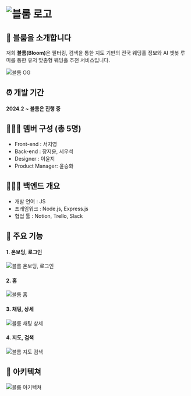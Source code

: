 # ![블룸 로고](https://github.com/bloom-with-AI/bloom_BE/assets/113872338/8a9b87ce-7482-44d3-b6c1-959fc1231d80)


## 🔎 블룸을 소개합니다

저희 <b>블룸(Bloom)</b>은 필터링, 검색을 통한 지도 기반의 전국 웨딩홀 정보와 AI 챗봇 루미를 통한 유저 맞춤형 웨딩홀 추천 서비스입니다.

![블룸 OG](https://github.com/bloom-with-AI/bloom_BE/assets/113872338/d8748397-7383-4037-8af1-ee1b1126dab0)


## ⏰ 개발 기간

#### 2024.2 ~ 블룸은 진행 중

## 🏃🏻‍♂️ 멤버 구성 (총 5명)

- Front-end : 서지영
- Back-end : 장지윤, 서우석
- Designer : 이윤지
- Product Manager: 윤승화

## 👩🏻‍💻 백엔드 개요

- 개발 언어 : JS
- 프레임워크 : Node.js, Express.js
- 협업 툴 : Notion, Trello, Slack

## 🌸 주요 기능

#### 1. 온보딩, 로그인

![블룸 온보딩, 로그인](https://github.com/bloom-with-AI/bloom_BE/assets/113872338/64aaec3e-3ff0-4ebc-bf97-e92cd7d3cfba)

#### 2. 홈

![블룸 홈](https://github.com/bloom-with-AI/bloom_BE/assets/113872338/20d3706f-30c7-4cbe-b7dc-53b672495873)

#### 3. 채팅, 상세

![블룸 채팅 상세](https://github.com/bloom-with-AI/bloom_BE/assets/113872338/1067838f-faa4-4742-9d52-ba95be8eee07)

#### 4. 지도, 검색

![블룸 지도 검색](https://github.com/bloom-with-AI/bloom_BE/assets/113872338/48337870-0b06-40bc-a145-6d7bb70598e9)

## 🔗 아키텍쳐

![블룸 아키텍쳐](https://github.com/bloom-with-AI/bloom_BE/assets/113872338/37ad0c2b-b11a-4df9-b5c6-45746b31dc52)

